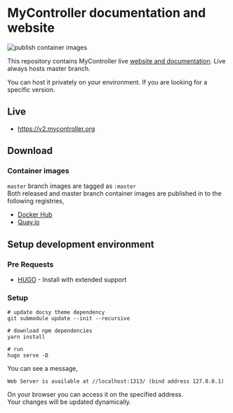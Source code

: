 # MyController documentation and website
![publish container images](https://github.com/mycontroller-org/documentation/actions/workflows/publish_container_images.yaml/badge.svg)

This repository contains MyController live [website and documentation](https://v2.mycontroller.org). Live always hosts master branch.<br>

You can host it privately on your environment. If you are looking for a specific version.<br>

## Live
* https://v2.mycontroller.org

## Download
### Container images
`master` branch images are tagged as `:master`<br>
Both released and master branch container images are published in to the following registries,
  * [Docker Hub](https://hub.docker.com/u/mycontroller)
  * [Quay.io](https://quay.io/organization/mycontroller)

## Setup development environment
### Pre Requests
* [HUGO](https://gohugo.io/) - Install with extended support

### Setup
```
# update docsy theme dependency
git submodule update --init --recursive

# download npm dependencies
yarn install

# run
hugo serve -D
```
You can see a message,
```
Web Server is available at //localhost:1313/ (bind address 127.0.0.1)
```
On your browser you can access it on the specified address.<br>
Your changes will be updated dynamically.